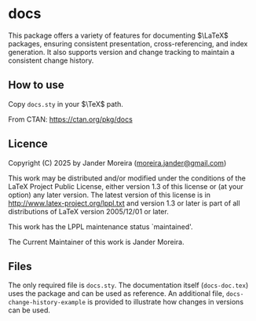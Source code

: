 # docs
This package offers a variety of features for documenting $\LaTeX$ packages, ensuring consistent presentation, cross-referencing, and index generation. It also supports version and change tracking to maintain a consistent change history.

## How to use
Copy `docs.sty` in your $\TeX$ path.

From CTAN: https://ctan.org/pkg/docs

## Licence
Copyright (C) 2025 by Jander Moreira (moreira.jander@gmail.com)

This work may be distributed and/or modified under the
conditions of the LaTeX Project Public License, either version 1.3
of this license or (at your option) any later version.
The latest version of this license is in
http://www.latex-project.org/lppl.txt
and version 1.3 or later is part of all distributions of LaTeX
version 2005/12/01 or later.

This work has the LPPL maintenance status `maintained'.

The Current Maintainer of this work is Jander Moreira.

## Files
The only required file is `docs.sty`. The documentation itself (`docs-doc.tex`) uses the package and can be used as reference. An additional file, `docs-change-history-example` is provided to illustrate how changes in versions can be used.
